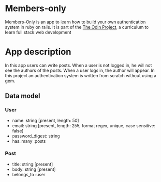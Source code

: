 # Members-only

Members-Only is an app to learn how to build your own authentication system in ruby on rails. It is part of the [The Odin Project](https://www.theodinproject.com/lessons/authentication), a curriculum to learn full stack web development

# App description

In this app users can write posts. When a user is not logged in, he will not see the authors of the posts. When a user logs in, the author will appear. In this project an authentication system is written from scratch without using a gem.

## Data model

### User
- name: string [present, length: 50]
- email: string [present, length: 255, format regex, unique, case sensitive: false]
- password_digest: string 
- has_many :posts

### Post
- title: string [present]
- body: string [present]
- belongs_to :user